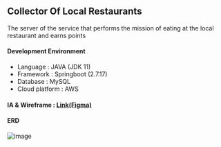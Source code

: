 ## Collector Of Local Restaurants
The server of the service that performs the mission of eating at the local restaurant and earns points

#### Development Environment
- Language : JAVA (JDK 11)
- Framework : Springboot (2.7.17)
- Database : MySQL
- Cloud platform : AWS


#### IA & Wireframe : [Link(Figma)](https://www.figma.com/file/pdzB8WFmeM0OSC79yKCyJf/for_UMC?type=design&node-id=0%3A1&mode=design&t=tcHR32PPVdOOhVMH-1)


#### ERD
![image](https://github.com/DryRains/COLR-Server/assets/96376539/2743c36e-d463-48ab-80c8-b44130714faf)

